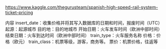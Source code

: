 https://www.kaggle.com/thegurusteam/spanish-high-speed-rail-system-ticket-pricing

内容
insert_date：收集价格并将其写入数据库的日期和时间，报废时间（UTC）
起源：起源城市
目的地：目的地城市
开始日期：火车发车时间（欧洲中部时间）
结束日期：火车到达时间（欧洲中部时间）
train_type：火车服务名称
价格：价格（欧元）
train_class：机票等级，游客，商务等。
票价：机票价格，往返等
